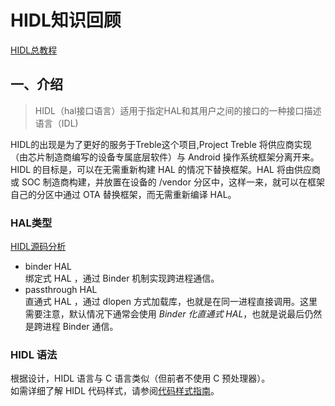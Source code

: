 # HIDL知识回顾
[HIDL总教程](https://source.android.google.cn/devices/architecture/hidl?hl=zh-cn "安卓开发者")
## 一、介绍  
>HIDL（hal接口语言）适用于指定HAL和其用户之间的接口的一种接口描述语言（IDL)  

HIDL的出现是为了更好的服务于Treble这个项目,Project Treble 将供应商实现（由芯片制造商编写的设备专属底层软件）与 Android 操作系统框架分离开来。  
HIDL 的目标是，可以在无需重新构建 HAL 的情况下替换框架。HAL 将由供应商或 SOC 制造商构建，并放置在设备的 /vendor 分区中，这样一来，就可以在框架自己的分区中通过 OTA 替换框架，而无需重新编译 HAL。  

### HAL类型
[HIDL源码分析](https://blog.csdn.net/u010164190/article/details/106477273?ops_request_misc=%257B%2522request%255Fid%2522%253A%2522165828306616781667892282%2522%252C%2522scm%2522%253A%252220140713.130102334.pc%255Fspecialcolumn.%2522%257D&request_id=165828306616781667892282&biz_id=&utm_medium=distribute.pc_search_result.none-task-special_column-2~specialcolumn~first_rank_ecpm_v1~column_rank-3-8693744-null-null.pc_column&utm_term=HIDL&spm=1018.2226.3001.4417 "讲解详细")
- binder HAL  
绑定式 HAL ，通过 Binder 机制实现跨进程通信。
- passthrough HAL  
直通式 HAL ，通过 dlopen 方式加载库，也就是在同一进程直接调用。这里需要注意，默认情况下通常会使用 *Binder 化直通式 HAL*，也就是说最后仍然是跨进程 Binder 通信。

### HIDL 语法
根据设计，HIDL 语言与 C 语言类似（但前者不使用 C 预处理器）。  
如需详细了解 HIDL 代码样式，请参阅[代码样式指南](https://source.android.google.cn/devices/architecture/hidl/code-style?hl=zh-cn)。  
